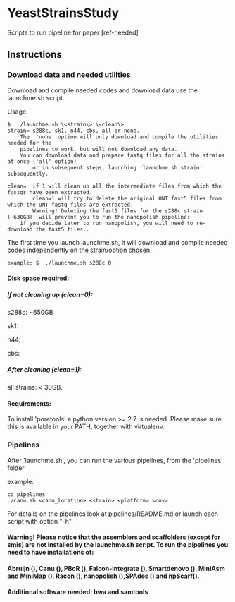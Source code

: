 # YeastStrainsStudy
Scripts to run pipeline for paper [ref-needed]

## Instructions #####


### Download data and needed utilities #####
Download and compile needed codes and download data use the launchme.sh script.

Usage:

	$  ./launchme.sh \<strain\> \<clean\> 
	strain= s288c, sk1, n44, cbs, all or none. 
		The  'none' option will only download and compile the utilities needed for the 
		pipelines to work, but will not download any data. 
		You can download data and prepare fastq files for all the strains at once ('all' option) 
	    	or in subsequent steps, launching 'launchme.sh strain'  subsequently. 

	clean=  if 1 will clean up all the intermediate files from which the fastqs have been extracted.
	       	clean=1 will try to delete the original ONT fast5 files from which the ONT fastq files are extracted.
	       	Warning! Deleting the fast5 files for the s288c strain (~630GB)  will prevent you to run the nanopolish pipeline:
		if you decide later to run nanopolish, you will need to re-download the fast5 files..

The first time you launch launchme.sh, it will download and compile needed codes independently 
on the strain/option chosen.

	example: $  ./launchme.sh s288c 0

#### Disk space required:

##### If not cleaning up (clean=0):
	
s288c:  ~650GB 

sk1:

n44:

cbs:

##### After cleaning (clean=1): 

all strains:  < 30GB.

#### Requirements:
To install 'poretools' a python version >= 2.7 is needed. Please 
make sure this is available in your PATH, together with virtualenv.



### Pipelines
After 'launchme.sh', you can run the  various pipelines, from the 'pipelines' folder

example:	

	cd pipelines	
	./canu.sh <canu_location> <strain> <platform> <cov>

For details on the pipelines look at pipelines/README.md or launch each script with option "-h"

#### Warning! Please notice that the assemblers and scaffolders (except for smis) are not installed by the launchme.sh script. To run the pipelines you need to have installations of:

#### Abruijn (), Canu (), PBcR (), Falcon-integrate (), Smartdenovo (), MiniAsm and MiniMap (), Racon (), nanopolish (),SPAdes () and  npScarf().
#### Additional software needed: bwa and samtools

